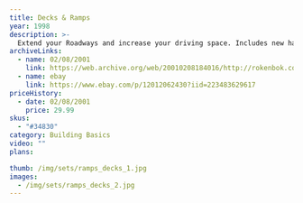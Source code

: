 ```yaml
---
title: Decks & Ramps
year: 1998
description: >-
  Extend your Roadways and increase your driving space. Includes new half deck plates for more flexible creative building. Includes 24 pieces.
archiveLinks:
  - name: 02/08/2001
    link: https://web.archive.org/web/20010208184016/http://rokenbok.com/catalog/pd_bb_ramps.html
  - name: ebay
    link: https://www.ebay.com/p/12012062430?iid=223483629617
priceHistory:
  - date: 02/08/2001
    price: 29.99
skus:
  - "#34830"
category: Building Basics
video: ""
plans:

thumb: /img/sets/ramps_decks_1.jpg
images:
  - /img/sets/ramps_decks_2.jpg
---
```


